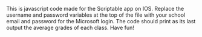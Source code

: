 This is javascript code made for the Scriptable app on IOS. Replace the username and password variables at the top of the file with your school email and password for the Microsoft login. The code should print as its last output the average grades of each class. Have fun!
